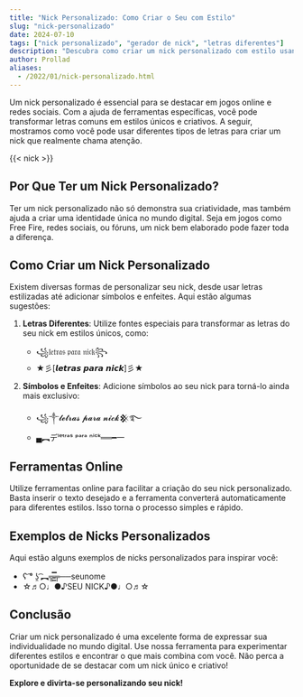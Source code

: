 ```yaml
---
title: "Nick Personalizado: Como Criar o Seu com Estilo"
slug: "nick-personalizado"
date: 2024-07-10
tags: ["nick personalizado", "gerador de nick", "letras diferentes"]
description: "Descubra como criar um nick personalizado com estilo usando diferentes tipos de letras e símbolos."
author: Prollad
aliases:
  - /2022/01/nick-personalizado.html
---
```


Um nick personalizado é essencial para se destacar em jogos online e redes sociais. Com a ajuda de ferramentas específicas, você pode transformar letras comuns em estilos únicos e criativos. A seguir, mostramos como você pode usar diferentes tipos de letras para criar um nick que realmente chama atenção.

{{< nick >}}

## Por Que Ter um Nick Personalizado?

Ter um nick personalizado não só demonstra sua criatividade, mas também ajuda a criar uma identidade única no mundo digital. Seja em jogos como Free Fire, redes sociais, ou fóruns, um nick bem elaborado pode fazer toda a diferença.

## Como Criar um Nick Personalizado

Existem diversas formas de personalizar seu nick, desde usar letras estilizadas até adicionar símbolos e enfeites. Aqui estão algumas sugestões:

1. **Letras Diferentes**: Utilize fontes especiais para transformar as letras do seu nick em estilos únicos, como:
   - ꧁𝔩𝔢𝔱𝔯𝔞𝔰 𝔭𝔞𝔯𝔞 𝔫𝔦𝔠𝔨꧂
   - ★彡[𝙡𝙚𝙩𝙧𝙖𝙨 𝙥𝙖𝙧𝙖 𝙣𝙞𝙘𝙠]彡★

2. **Símbolos e Enfeites**: Adicione símbolos ao seu nick para torná-lo ainda mais exclusivo:
   - ꧁༒𝓵𝓮𝓽𝓻𝓪𝓼 𝓹𝓪𝓻𝓪 𝓷𝓲𝓬𝓴𒆜࿐
   - ▄︻デˡᵉᵗʳᵃˢ ᵖᵃʳᵃ ⁿⁱᶜᵏ══━一

## Ferramentas Online

Utilize ferramentas online para facilitar a criação do seu nick personalizado. Basta inserir o texto desejado e a ferramenta converterá automaticamente para diferentes estilos. Isso torna o processo simples e rápido.

## Exemplos de Nicks Personalizados

Aqui estão alguns exemplos de nicks personalizados para inspirar você:
- ʕ ͡° ʖ̯ ͡︻╦̵̵͇̿̿̿̿╤──seunome
- ☆♬○♩●♪SEU NICK♪●♩○♬☆

## Conclusão

Criar um nick personalizado é uma excelente forma de expressar sua individualidade no mundo digital. Use nossa ferramenta para experimentar diferentes estilos e encontrar o que mais combina com você. Não perca a oportunidade de se destacar com um nick único e criativo!

**Explore e divirta-se personalizando seu nick!**